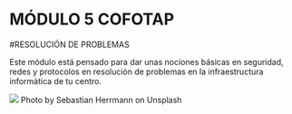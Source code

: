 # MÓDULO 5 COFOTAP 
#RESOLUCIÓN DE PROBLEMAS

Este módulo está pensado para dar unas nociones básicas en seguridad, redes y protocolos en resolución de problemas en la infraestructura informática de tu centro.

![](https://images.unsplash.com/photo-1552345386-6690de5b2c09?ixlib=rb-1.2.1&ixid=eyJhcHBfaWQiOjEyMDd9&auto=format&fit=crop&w=1500&q=80)
Photo by Sebastian Herrmann on Unsplash